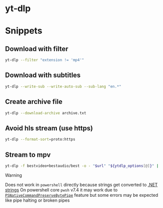 yt-dlp
===========

# Snippets

## Download with filter

```bash
yt-dlp --filter "extension != 'mp4'"
```

## Download with subtitles

```bash
yt-dlp --write-sub --write-auto-sub --sub-lang "en.*"
```

## Create archive file

```bash
yt-dlp --download-archive archive.txt
```

## Avoid hls stream (use https)

```bash
yt-dlp --format-sort=proto:https
```

## Stream to mpv

```bash
yt-dlp -f bestvideo+bestaudio/best -o - "$url" "${ytdlp_options[@]}" | mpv --cache "${mpv_options[@]}" -
```

> [!WARNING]
> Does not work in `powershell` directly because strings get converted to [.NET strings](https://learn.microsoft.com/en-us/powershell/module/microsoft.powershell.core/about/about_pipelines?view=powershell-7.4#using-native-commands-in-the-pipeline)
> On powershell core `pwsh` v7.4 it may work due to [`PSNativeCommandPreserveBytePipe`](https://learn.microsoft.com/en-us/powershell/scripting/whats-new/what-s-new-in-powershell-74?view=powershell-7.4#experimental-features) feature
> but some errors may be expected like pipe halting or broken pipes

